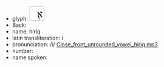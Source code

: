 - glyph: ![paste-22355304775681.jpg](94.jpg)
- Back: 
- name: hiriq
- latin transliteration: i
- pronunciation: /i/ [Close_front_unrounded_vowel_hiriq.mp3](58.mp3)
- number: 
- name spoken: 